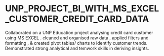 # UNP_PROJECT_BI_WITH_MS_EXCEL_CUSTOMER_CREDIT_CARD_DATA
Collaborated on a UNP Education project analysing credit card customer using MS EXCEL . cleaned and organised raw data , applied filters and formatting , &amp; created pivot tables/ charts to identify customer trends. Demonstrated strong analytical and temwork skills in deriving insights. 
